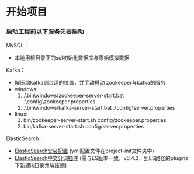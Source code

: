 # 开始项目 

### 启动工程前以下服务先要启动

MySQL：
* 本地用根目录下的sql初始化数据库与原始模拟数据

Kafka：

* 解压缩kafka到合适的位置，并手动[启动](https://www.orchome.com/6) zookeeper与kafka的服务
* windows:
    1. .\bin\windows\zookeeper-server-start.bat .\config\zookeeper.properties
    2. .\bin\windows\kafka-server-start.bat .\config\server.properties
* linux:
    1. bin/zookeeper-server-start.sh config/zookeeper.properties
    2. bin/kafka-server-start.sh config/server.properties
  
ElasticSearch：
  
* [ElasticSearch安装配置](https://www.elastic.co/cn/downloads/past-releases/elasticsearch-6-4-3) (yml配置文件在project-init文件夹中)
* [ElasticSearch中文分词插件](https://github.com/medcl/elasticsearch-analysis-ik/releases) (需与ES版本一致，v6.4.3，到ES路径的plugins下新建ik目录并解压缩)